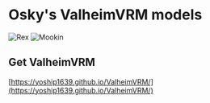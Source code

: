 # Osky's ValheimVRM models

![Rex](https://media.githubusercontent.com/media/Oskenso/valheim-vrm/main/img/rex.png)
![Mookin](https://media.githubusercontent.com/media/Oskenso/valheim-vrm/main/img/mookin.png)

## Get ValheimVRM
[https://yoship1639.github.io/ValheimVRM/](https://yoship1639.github.io/ValheimVRM/)
